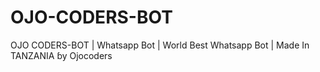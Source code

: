 # OJO-CODERS-BOT
OJO CODERS-BOT | Whatsapp Bot | World Best Whatsapp Bot | Made In TANZANIA ɓy Ojocoders 
